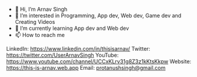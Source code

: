 - 👋 Hi, I’m Arnav Singh
- 👀 I’m interested in Programming, App dev, Web dev, Game dev and Creating Videos
- 🌱 I’m currently learning App dev and Web dev
- 📫 How to reach me

LinkedIn: https://www.linkedin.com/in/thisisarnav/
Twitter: https://twitter.com/UserArnavSingh
YouTube: https://www.youtube.com/channel/UCCxKLrv31g8Z3z1kKtsKkpw
Website: https://this-is-arnav.web.app
Email: protanushsingh@gmail.com


<!---
ThisIsArnav/ThisIsArnav is a ✨ special ✨ repository because its `README.md` (this file) appears on your GitHub profile.
You can click the Preview link to take a look at your changes.
--->
